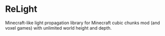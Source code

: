 # ReLight

Minecraft-like light propagation library for Minecraft cubic chunks mod (and voxel games) with unlimited world height and depth.
